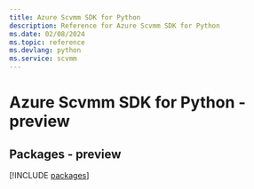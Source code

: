 ```yaml
---
title: Azure Scvmm SDK for Python
description: Reference for Azure Scvmm SDK for Python
ms.date: 02/08/2024
ms.topic: reference
ms.devlang: python
ms.service: scvmm
---
```

# Azure Scvmm SDK for Python - preview
## Packages - preview
[!INCLUDE [packages](scvmm-index.md)]